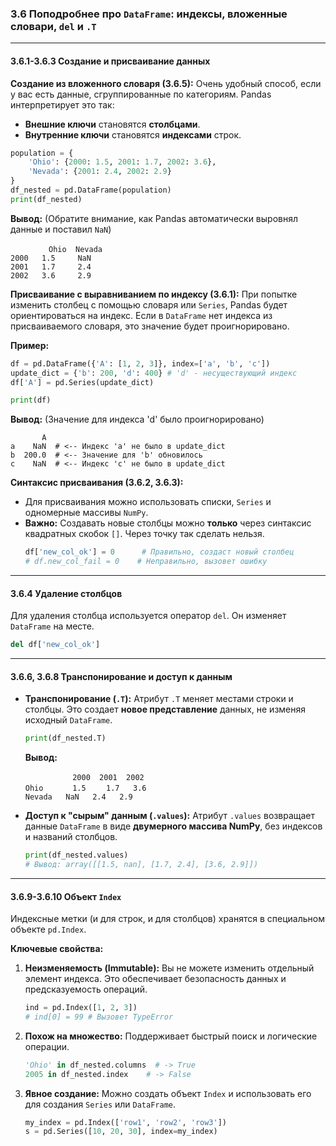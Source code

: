 
### 3.6 Поподробнее про `DataFrame`: индексы, вложенные словари, `del` и `.T`

---

#### 3.6.1-3.6.3 Создание и присваивание данных

**Создание из вложенного словаря (3.6.5):**
Очень удобный способ, если у вас есть данные, сгруппированные по категориям. Pandas интерпретирует это так:
*   **Внешние ключи** становятся **столбцами**.
*   **Внутренние ключи** становятся **индексами** строк.

```python
population = {
    'Ohio': {2000: 1.5, 2001: 1.7, 2002: 3.6},
    'Nevada': {2001: 2.4, 2002: 2.9}
}
df_nested = pd.DataFrame(population)
print(df_nested)
```
**Вывод:** (Обратите внимание, как Pandas автоматически выровнял данные и поставил `NaN`)
```
ㅤ       Ohio  Nevada
2000   1.5     NaN
2001   1.7     2.4
2002   3.6     2.9
```

**Присваивание с выравниванием по индексу (3.6.1):**
При попытке изменить столбец с помощью словаря или `Series`, Pandas будет ориентироваться на индекс. Если в `DataFrame` нет индекса из присваиваемого словаря, это значение будет проигнорировано.

**Пример:**
```python
df = pd.DataFrame({'A': [1, 2, 3]}, index=['a', 'b', 'c'])
update_dict = {'b': 200, 'd': 400} # 'd' - несуществующий индекс
df['A'] = pd.Series(update_dict)

print(df)
```
**Вывод:** (Значение для индекса 'd' было проигнорировано)
```
       A
a    NaN  # <-- Индекс 'a' не было в update_dict
b  200.0  # <-- Значение для 'b' обновилось
c    NaN  # <-- Индекс 'c' не было в update_dict
```

**Синтаксис присваивания (3.6.2, 3.6.3):**
*   Для присваивания можно использовать списки, `Series` и одномерные массивы `NumPy`.
*   **Важно:** Создавать новые столбцы можно **только** через синтаксис квадратных скобок `[]`. Через точку так сделать нельзя.
    ```python
    df['new_col_ok'] = 0      # Правильно, создаст новый столбец
    # df.new_col_fail = 0    # Неправильно, вызовет ошибку
    ```

---

#### 3.6.4 Удаление столбцов

Для удаления столбца используется оператор `del`. Он изменяет `DataFrame` на месте.

```python
del df['new_col_ok']
```

---

#### 3.6.6, 3.6.8 Транспонирование и доступ к данным

*   **Транспонирование (`.T`):**
    Атрибут `.T` меняет местами строки и столбцы. Это создает **новое представление** данных, не изменяя исходный `DataFrame`.
    ```python
    print(df_nested.T)
    ```
    **Вывод:**
    ```
    ㅤ         2000  2001  2002
    Ohioㅤ     1.5  ㅤ 1.7   3.6
    Nevada   NaN   2.4   2.9
    ```
*   **Доступ к "сырым" данным (`.values`):**
    Атрибут `.values` возвращает данные `DataFrame` в виде **двумерного массива NumPy**, без индексов и названий столбцов.
    ```python
    print(df_nested.values)
    # Вывод: array([[1.5, nan], [1.7, 2.4], [3.6, 2.9]])
    ```

---

#### 3.6.9-3.6.10 Объект `Index`

Индексные метки (и для строк, и для столбцов) хранятся в специальном объекте `pd.Index`.

**Ключевые свойства:**
1.  **Неизменяемость (Immutable):** Вы не можете изменить отдельный элемент индекса. Это обеспечивает безопасность данных и предсказуемость операций.
    ```python
    ind = pd.Index([1, 2, 3])
    # ind[0] = 99 # Вызовет TypeError
    ```
2.  **Похож на множество:** Поддерживает быстрый поиск и логические операции.
    ```python
    'Ohio' in df_nested.columns  # -> True
    2005 in df_nested.index    # -> False
    ```
3.  **Явное создание:** Можно создать объект `Index` и использовать его для создания `Series` или `DataFrame`.
    ```python
    my_index = pd.Index(['row1', 'row2', 'row3'])
    s = pd.Series([10, 20, 30], index=my_index)
    ```
